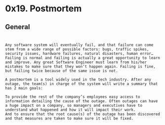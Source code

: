 # 0x19. Postmortem
## General
#
	Any software system will eventually fail, and that failure can come stem from a wide range of possible factors: bugs, traffic spikes, security issues, hardware failures, natural disasters, human error… Failing is normal and failing is actually a great opportunity to learn and improve. Any great Software Engineer must learn from his/her mistakes to make sure that they won’t happen again. Failing is fine, but failing twice because of the same issue is not.

	A postmortem is a tool widely used in the tech industry. After any outage, the team(s) in charge of the system will write a summary that has 2 main goals:

	To provide the rest of the company’s employees easy access to information detailing the cause of the outage. Often outages can have a huge impact on a company, so managers and executives have to understand what happened and how it will impact their work.
	And to ensure that the root cause(s) of the outage has been discovered and that measures are taken to make sure it will be fixed.